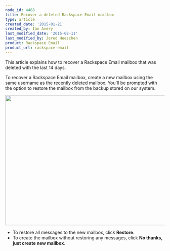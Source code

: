```yaml
---
node_id: 4488
title: Recover a deleted Rackspace Email mailbox
type: article
created_date: '2015-01-21'
created_by: Ian Avery
last_modified_date: '2015-02-11'
last_modified_by: Jered Heeschen
product: Rackspace Email
product_url: rackspace-email
---
```


This article explains how to recover a Rackspace Email mailbox that was deleted with the last 14 days.

To recover a Rackspace Email mailbox, create a new mailbox using the same username as the recently deleted mailbox. You'll be prompted with the option to restore the mailbox from the backup stored on our system.

<img src="https://8026b2e3760e2433679c-fffceaebb8c6ee053c935e8915a3fbe7.ssl.cf2.rackcdn.com/field/image/Screen%20Shot%202015-01-21%20at%202.53.38%20PM.png" width="699" height="410" />

-   To restore all messages to the new mailbox, click **Restore**.
-   To create the mailbox without restoring any messages, click **No thanks, just create new mailbox**.
